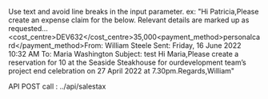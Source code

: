 Use text and avoid line breaks in the input parameter.
ex: "Hi Patricia,Please create an expense claim for the below. Relevant details are marked up as requested...<expense><cost_centre>DEV632</cost_centre><total>35,000</total><payment_method>personalcard</payment_method></expense>From: William Steele Sent: Friday, 16 June 2022 10:32 AM To: Maria Washington Subject: test Hi Maria,Please create a reservation for 10 at the <vendor>Seaside Steakhouse</vendor> for our<description>development team’s project end celebration</description> on <date>27 April 2022</date> at 7.30pm.Regards,William"

API POST call : ../api/salestax
